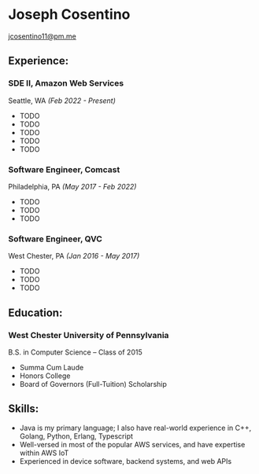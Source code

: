 # Joseph Cosentino
[jcosentino11@pm.me](mailto:jcosentino11@pm.me)

## Experience:
### SDE II, Amazon Web Services
Seattle, WA *(Feb 2022 - Present)*
- TODO
- TODO
- TODO
- TODO
- TODO

### Software Engineer, Comcast 
Philadelphia, PA *(May 2017 - Feb 2022)*
- TODO
- TODO
- TODO

### Software Engineer, QVC
West Chester, PA *(Jan 2016 - May 2017)*
- TODO
- TODO
- TODO

## Education:
### West Chester University of Pennsylvania
B.S. in Computer Science – Class of 2015
- Summa Cum Laude
- Honors College
- Board of Governors (Full-Tuition) Scholarship

## Skills:
- Java is my primary language; I also have real-world experience in C++, Golang, Python, Erlang, Typescript
- Well-versed in most of the popular AWS services, and have expertise within AWS IoT
- Experienced in device software, backend systems, and web APIs
